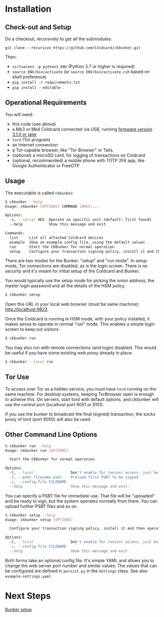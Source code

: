 # Installation

## Check-out and Setup

Do a checkout, recursively to get all the submodules:

    git clone --recursive https://github.com/Coldcard/ckbunker.git

Then:

- `virtualenv -p python3 ENV` (Python 3.7 or higher is required)
- `source ENV/bin/activate` (or `source ENV/bin/activate.csh` based on shell preference)
- `pip install -r requirements.txt`
- `pip install --editable .`

## Operational Requirements

You will need:

- this code (see above)
- a Mk3 or Mk4 Coldcard connected via USB, running
  [firmware version 3.1.0 or later](https://coldcardwallet.com/docs/upgrade)
- `tord` (Tor program)
- an Internet connection
- a Tor-capable browser, like "Tor Browser" or Tails.
- (optional) a microSD card, for logging of transactions on Coldcard
- (optional, recommended) a mobile phone with TOTP 2FA app, like Google Authenticator or FreeOTP

## Usage

The executable is called `ckbunker`:

```sh
$ ckbunker --help
Usage: ckbunker [OPTIONS] COMMAND [ARGS]...

Options:
  -s, --serial HEX  Operate on specific unit (default: first found)
  --help            Show this message and exit.

Commands:
  list     List all attached Coldcard devices
  example  Show an example config file, using the default values
  run      Start the CKBunker for normal operation
  setup    Configure your transaction signing policy, install it and then...
```

There are two modes for the Bunker: "setup" and "run mode". In setup
mode, Tor connections are disabled, as is the login screen. There is no
security and it's meant for initial setup of the Coldcard and Bunker.

You would typically use the setup mode for picking the onion address, the
master login password and all the details of the HSM policy.

```sh
$ ckbunker setup
```

Open this URL in your local web browser (must be same machine):
<http://localhost:9823>

Once the Coldcard is running in HSM mode, with your policy installed,
it makes sense to operate in normal "run" mode. This enables a simple
login screen to keep out visitors:

```sh
$ ckbunker run
```

You may also run with remote connections (and login) disabled. This would be useful
if you have some existing web proxy already in place.

```sh
$ ckbunker --local run
```

## Tor Use

To access over Tor as a hidden service, you must have `tord` running
on the same machine. For desktop systems, keeping TorBrowser open
is enough to acheive this. On servers, start tord with default options,
and ckbunker will use the control port (localhost port 9051 or 9151).

If you use the bunker to broadcast the final (signed) transaction,
the socks proxy of tord (port 9050) will also be used.



## Other Command Line Options

```sh
% ckbunker run --help
Usage: ckbunker run [OPTIONS]

  Start the CKBunker for normal operation

Options:
  -l, --local                 Don't enable Tor (onion) access: just be on localhost
  -f, --psbt filename.psbt    Preload first PSBT to be signed
  -c, --config-file FILENAME
  --help                      Show this message and exit.

```

You can specify a PSBT file for immediate use. That file will be "uploaded"
and be ready to sign, but the system operates normally from there. You can
upload further PSBT files and so on.

```sh
% ckbunker setup --help
Usage: ckbunker setup [OPTIONS]

  Configure your transaction signing policy, install it and then operate.

Options:
  -l, --local                 Don't enable Tor (onion) access: just be on localhost
  -c, --config-file FILENAME
  --help                      Show this message and exit.
```

Both forms take an optional config file. It's simple YAML and allows
you to change the web server port number and similar values.
The values that can be configured are defined in `persist.py` in
the `Settings` class. See also `example-settings.yaml`.



# Next Steps

[Bunker setup](setup.md)

